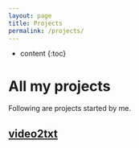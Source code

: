 ```yaml
---
layout: page
title: Projects
permalink: /projects/
---
```


* content
{:toc}
# All my projects

Following are projects started by me. 

## [video2txt](https://zhengyinloong.github.io/video2txt)
